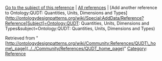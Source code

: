 [Go to the subject of this reference](../../Ontology/QUDT/_Quantities,_Units,_Dimensions_and_Types "Ontology:QUDT: Quantities, Units, Dimensions and Types") | [All references](../../Community/References.1 "Community:References") | [Add another reference to Ontology:QUDT: Quantities, Units, Dimensions and Types](http://ontologydesignpatterns.org/wiki/Special:AddData/Reference?Reference[Subject]=Ontology:QUDT: Quantities, Units, Dimensions and Types&subject=Ontology:QUDT: Quantities, Units, Dimensions and Types)


Retrieved from "[http://ontologydesignpatterns.org/wiki/Community:References/QUDT\_home\_page](../../Community/References/QUDT_home_page)"
 [Category](http://ontologydesignpatterns.org/wiki/Special:Categories "Special:Categories"): [Reference](../../Category/Reference "Category:Reference")